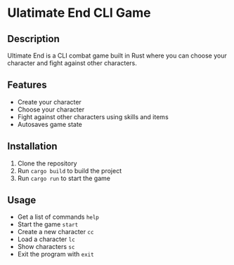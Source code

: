 # Ulatimate End CLI Game
## Description
Ultimate End is a CLI combat game built in Rust where you can choose your character and fight against other characters.

## Features
- Create your character
- Choose your character
- Fight against other characters using skills and items
- Autosaves game state

## Installation
1. Clone the repository
2. Run `cargo build` to build the project
3. Run `cargo run` to start the game

## Usage
- Get a list of commands `help`
- Start the game `start`
- Create a new character `cc`
- Load a character `lc`
- Show characters `sc`
- Exit the program with `exit`
